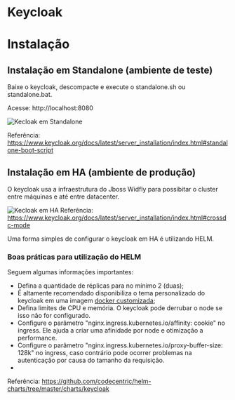 # Keycloak

# Instalação

## Instalação em Standalone (ambiente de teste)

Baixe o keycloak, descompacte e execute o standalone.sh ou standalone.bat.

Acesse: http://localhost:8080

![Kecloak em Standalone](https://www.keycloak.org/docs/latest/server_installation/keycloak-images/standalone-boot-files.png)

Referência: https://www.keycloak.org/docs/latest/server_installation/index.html#standalone-boot-script

## Instalação em HA (ambiente de produção)

O keycloak usa a infraestrutura do Jboss Widfly para possibitar o cluster entre máquinas e até entre datacenter.


![Kecloak em HA](https://www.keycloak.org/docs/latest/server_installation/keycloak-images/cross-dc-architecture.png)
Referência: https://www.keycloak.org/docs/latest/server_installation/index.html#crossdc-mode

Uma forma simples de configurar o keycloak em HA é utilizando HELM.


### Boas práticas para utilização do HELM

Seguem algumas informações importantes:

* Defina a quantidade de réplicas para no mínimo 2 (duas);
* É altamente recomendado disponibiliza o tema personalizado do keycloak em uma imagem [docker customizada](https://github.com/codecentric/helm-charts/tree/master/charts/keycloak#providing-a-custom-theme);
* Defina limites de CPU e memória. O keycloak pode derrubar o node se isso não for configurado.
* Configure o parâmetro "nginx.ingress.kubernetes.io/affinity: cookie" no ingress. Ele ajuda a criar uma afinidade por node e otimização a performance.
* Configure o parâmetro "nginx.ingress.kubernetes.io/proxy-buffer-size: 128k" no ingress, caso contrário pode ocorrer problemas na autenticação por causa do tamanho da requisição.
* 

Referência: https://github.com/codecentric/helm-charts/tree/master/charts/keycloak


